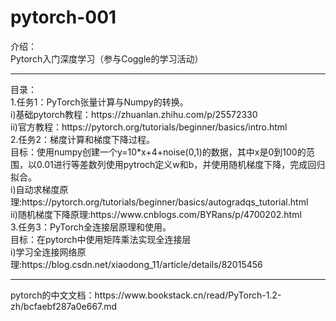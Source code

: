 # pytorch-001
介绍：
<br>  Pytorch入门深度学习（参与Coggle的学习活动）
<hr>目录：
<br>  1.任务1：PyTorch张量计算与Numpy的转换。
<br>i)基础pytorch教程：https://zhuanlan.zhihu.com/p/25572330
<br>ii)官方教程：https://pytorch.org/tutorials/beginner/basics/intro.html
<br>  2.任务2：梯度计算和梯度下降过程。
<br>目标：使用numpy创建一个y=10*x+4+noise(0,1)的数据，其中x是0到100的范围，以0.01进行等差数列使用pytroch定义w和b，并使用随机梯度下降，完成回归拟合。
<br>i)自动求梯度原理:https://pytorch.org/tutorials/beginner/basics/autogradqs_tutorial.html
<br>ii)随机梯度下降原理:https://www.cnblogs.com/BYRans/p/4700202.html
<br>  3.任务3：PyTorch全连接层原理和使用。
<br>目标：在pytorch中使用矩阵乘法实现全连接层
<br>i)学习全连接网络原理:https://blog.csdn.net/xiaodong_11/article/details/82015456
<hr>pytorch的中文文档：https://www.bookstack.cn/read/PyTorch-1.2-zh/bcfaebf287a0e667.md
